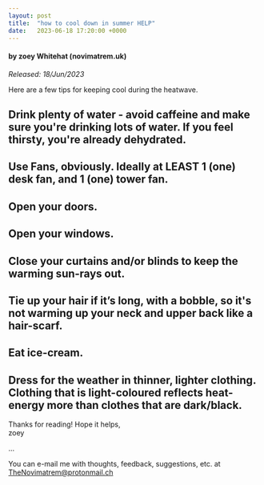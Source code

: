```yaml
---
layout: post
title:  "how to cool down in summer HELP"
date:   2023-06-18 17:20:00 +0000
---
```

#### by zoey Whitehat (novimatrem.uk)
*Released: 18/Jun/2023*

Here are a few tips for keeping cool during the heatwave.

## Drink plenty of water - avoid caffeine and make sure you're drinking lots of water. If you feel thirsty, you're already dehydrated.

## Use Fans, obviously. Ideally at LEAST 1 (one) desk fan, and 1 (one) tower fan.

## Open your doors.

## Open your windows.

## Close your curtains and/or blinds to keep the warming sun-rays out.

## Tie up your hair if it’s long, with a bobble, so it's not warming up your neck and upper back like a hair-scarf.

## Eat ice-cream.

## Dress for the weather in thinner, lighter clothing. Clothing that is light-coloured reflects heat-energy more than clothes that are dark/black.

Thanks for reading! Hope it helps,<br>
zoey

...

You can e-mail me with thoughts, feedback, suggestions, etc. at [TheNovimatrem@protonmail.ch](mailto:TheNovimatrem@protonmail.ch)

